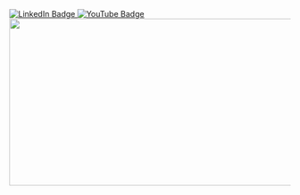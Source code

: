 <div id="badges">
  <a href="https://www.linkedin.com/in/james-byler-23316764">
    <img src="https://img.shields.io/badge/LinkedIn-blue?style=for-the-badge&logo=linkedin&logoColor=white" alt="LinkedIn Badge"/>
  </a>
  <a href="https://www.instagram.com/skyler_fpv/">
    <img src="https://img.shields.io/badge/Instagram-E4405F?style=for-the-badge&logo=instagram&logoColor=white" alt="YouTube Badge"/>
  </a>
</div>

<div align="center">
  <img src="https://media.giphy.com/media/yx5CGBdwXdCbjEf6li/giphy.gif" width="600" height="300"/>
</div>

